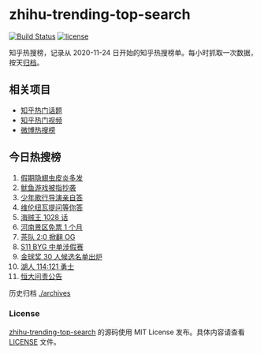 # zhihu-trending-top-search

[![Build Status](https://github.com/justjavac/zhihu-trending-top-search/workflows/ci/badge.svg?branch=main)](https://github.com/justjavac/zhihu-trending-top-search/actions)
[![license](https://img.shields.io/github/license/justjavac/zhihu-trending-top-search)](https://github.com/justjavac/zhihu-trending-top-search/blob/main/LICENSE)

知乎热搜榜，记录从 2020-11-24 日开始的知乎热搜榜单。每小时抓取一次数据，按天[归档](./archives)。

## 相关项目

- [知乎热门话题](https://github.com/justjavac/zhihu-trending-hot-questions)
- [知乎热门视频](https://github.com/justjavac/zhihu-trending-hot-video)
- [微博热搜榜](https://github.com/justjavac/weibo-trending-hot-search)

## 今日热搜榜

<!-- BEGIN -->
<!-- 最后更新时间 Mon Oct 11 2021 03:04:32 GMT+0800 (China Standard Time) -->

1. [假期隐翅虫皮炎多发](https://www.zhihu.com/search?q=隐翅虫)
1. [鱿鱼游戏被指抄袭](https://www.zhihu.com/search?q=鱿鱼游戏)
1. [少年歌行导演亲自答](https://www.zhihu.com/search?q=少年歌行)
1. [维伦纽瓦提问等你答](https://www.zhihu.com/search?q=维伦纽瓦)
1. [海贼王 1028 话](https://www.zhihu.com/search?q=海贼王)
1. [河南景区免票 1 个月](https://www.zhihu.com/search?q=河南景区)
1. [茶队 2:0 掀翻 OG](https://www.zhihu.com/search?q=og)
1. [S11 BYG 中单涉假赛](https://www.zhihu.com/search?q=byg)
1. [金球奖 30 人候选名单出炉](https://www.zhihu.com/search?q=金球奖)
1. [湖人 114:121 勇士](https://www.zhihu.com/search?q=勇士)
1. [恒大问责公告](https://www.zhihu.com/search?q=恒大)

<!-- END -->

历史归档 [./archives](./archives)

### License

[zhihu-trending-top-search](https://github.com/justjavac/zhihu-trending-top-search)
的源码使用 MIT License 发布。具体内容请查看 [LICENSE](./LICENSE) 文件。
